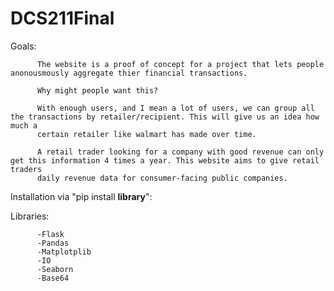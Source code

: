 # DCS211Final

Goals:

          The website is a proof of concept for a project that lets people anonousmously aggregate thier financial transactions. 
          
          Why might people want this?
          
          With enough users, and I mean a lot of users, we can group all the transactions by retailer/recipient. This will give us an idea how much a       
          certain retailer like walmart has made over time. 
          
          A retail trader looking for a company with good revenue can only get this information 4 times a year. This website aims to give retail traders 
          daily revenue data for consumer-facing public companies.

Installation via "pip install **library**":

Libraries:


          -Flask
          -Pandas
          -Matplotplib
          -IO
          -Seaborn
          -Base64





          



          
